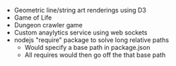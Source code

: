 - Geometric line/string art renderings using D3
- Game of Life
- Dungeon crawler game
- Custom anaylytics service using web sockets
- nodejs "require" package to solve long relative paths
	- Would specify a base path in package.json
	- All requires would then go off the that base path


